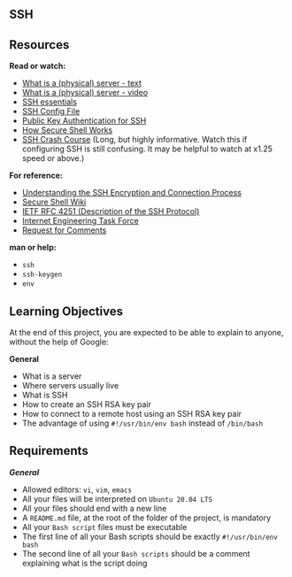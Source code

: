 ## SSH

## Resources

**Read or watch:**

+ [What is a (physical) server - text](https://en.wikipedia.org/wiki/Server_%28computing%29#Hardware_requirement)
+ [What is a (physical) server - video](https://www.youtube.com/watch?v=B1ANfsDyjeA)
+ [SSH essentials](https://www.digitalocean.com/community/tutorials/ssh-essentials-working-with-ssh-servers-clients-and-keys)
+ [SSH Config File](https://www.ssh.com/academy/ssh/config)
+ [Public Key Authentication for SSH](https://www.ssh.com/academy/ssh/public-key-authentication)
+ [How Secure Shell Works](https://www.youtube.com/watch?v=ORcvSkgdA58)
+ [SSH Crash Course](https://www.youtube.com/watch?v=hQWRp-FdTpc) (Long, but highly informative. Watch this if configuring SSH is still confusing. It may be helpful to watch at x1.25 speed or above.)

**For reference:**

+ [Understanding the SSH Encryption and Connection Process](https://www.digitalocean.com/community/tutorials/understanding-the-ssh-encryption-and-connection-process)
+ [Secure Shell Wiki](https://en.wikipedia.org/wiki/Secure_Shell)
+ [IETF RFC 4251 (Description of the SSH Protocol)](https://www.ietf.org/rfc/rfc4251.txt)
+ [Internet Engineering Task Force](https://en.wikipedia.org/wiki/Internet_Engineering_Task_Force)
+ [Request for Comments](https://en.wikipedia.org/wiki/Request_for_Comments)

**man or help:**

+ ```ssh```
+ ```ssh-keygen```
+ ```env```

## Learning Objectives

At the end of this project, you are expected to be able to explain to anyone, without the help of Google:

**General**

+ What is a server
+ Where servers usually live
+ What is SSH 
+ How to create an SSH RSA key pair
+ How to connect to a remote host using an SSH RSA key pair
+ The advantage of using ```#!/usr/bin/env bash``` instead of ```/bin/bash```


## Requirements

***General***

+ Allowed editors: ```vi```, ```vim```, ```emacs```
+ All your files will be interpreted on ```Ubuntu 20.04 LTS```
+ All your files should end with a new line
+ A ```README.md``` file, at the root of the folder of the project, is mandatory
+ All your ```Bash script``` files must be executable
+ The first line of all your Bash scripts should be exactly ```#!/usr/bin/env bash```
+ The second line of all your ```Bash scripts``` should be a comment explaining what is the script doing
